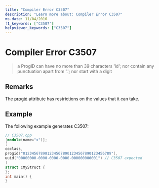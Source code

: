 ```yaml
---
title: "Compiler Error C3507"
description: "Learn more about: Compiler Error C3507"
ms.date: 11/04/2016
f1_keywords: ["C3507"]
helpviewer_keywords: ["C3507"]
---
```

# Compiler Error C3507

> a ProgID can have no more than 39 characters 'id'; nor contain any punctuation apart from '.'; nor start with a digit

## Remarks

The [progid](../../windows/attributes/progid.md) attribute has restrictions on the values that it can take.

## Example

The following example generates C3507:

```cpp
// C3507.cpp
[module(name="x")];
[
coclass,
progid("0123456789012345678901234567890123456789"),
uuid("00000000-0000-0000-0000-000000000001") // C3507 expected
]
struct CMyStruct {
};
int main() {
}
```
